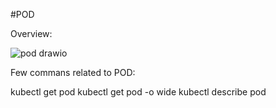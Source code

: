 #POD

Overview:

![pod drawio](https://github.com/jyotirraval/EKS-Training/assets/31502473/b307f639-17b1-43a2-844b-a97b5883d261)

Few commans related to POD:

kubectl get pod
kubectl get pod -o wide
kubectl describe pod
